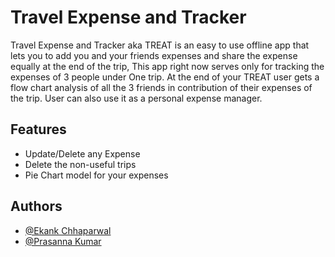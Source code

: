 
# Travel Expense and Tracker

Travel Expense and Tracker aka TREAT is an easy 
to use offline app that lets you to add you and 
your friends expenses and share the expense equally
 at the end of the trip, This app right now serves 
 only for tracking the expenses of 3 people under 
 One trip. At the end of your TREAT user gets a flow
  chart analysis of all the 3 friends in contribution
   of their expenses of the trip. User can also use 
   it as a personal expense manager. 



## Features

- Update/Delete any Expense 
- Delete the non-useful trips
- Pie Chart model for your expenses



## Authors

- [@Ekank Chhaparwal](https://www.github.com/ekankchhaparwal)
- [@Prasanna Kumar](https://www.github.com/prasannakumar)

